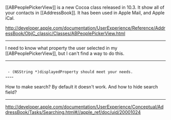 [[ABPeoplePickerView]] is a new Cocoa class released in 10.3. It show all of your contacts in [[AddressBook]]. It has been used in Apple Mail, and Apple iCal. 

http://developer.apple.com/documentation/UserExperience/Reference/AddressBook/ObjC_classic/Classes/ABPeoplePickerView.html

----

I need to know what property the user selected in my [[ABPeoplePickerView]], but I can't find a way to do this.

----
<code>
 - (NSString *)displayedProperty should meet your needs.
</code>
----

How to make search? By default it doesn't work. And how to hide search field?

----

http://developer.apple.com/documentation/UserExperience/Conceptual/AddressBook/Tasks/Searching.html#//apple_ref/doc/uid/20001024